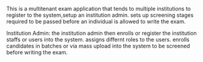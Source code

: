 This is a multitenant exam application that tends to multiple institutions to register to the system,setup an institution admin. 
sets up screening stages required to be passed before an individual is allowed to write the exam. 

Institution Admin:
the institution admin then enrolls or register the institution staffs or users into the system.
assigns differnt roles to the users.
enrolls candidates in batches or via mass upload into the system to be screened before writing the exam.  

